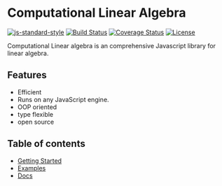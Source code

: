 # Computational Linear Algebra

[![js-standard-style](https://img.shields.io/badge/code%20style-standard-brightgreen.svg)](http://standardjs.com)
[![Build Status](https://travis-ci.org/paolodelia99/computational-linear-algebra.js.svg?branch=master)](https://travis-ci.org/paolodelia99/computational-linear-algebra.js)
[![Coverage Status](https://coveralls.io/repos/github/paolodelia99/computational-linear-algebra.js/badge.svg?branch=master)](https://coveralls.io/github/paolodelia99/computational-linear-algebra.js?branch=master)
[![License](https://img.shields.io/github/license/josdejong/mathjs.svg)](./license)

Computational Linear algebra is an comprehensive Javascript library for linear algebra.

## Features 

- Efficient 
- Runs on any JavaScript engine.
- OOP oriented
- type flexible
- open source

## Table of contents

- [Getting Started](GettingStarted.md)
- [Examples](Examples.md)
- [Docs](documentation/README.md)
